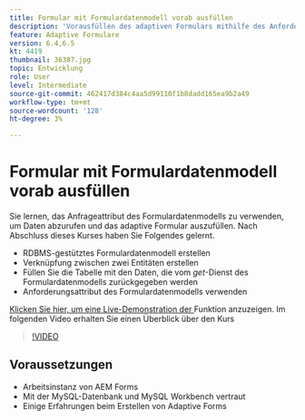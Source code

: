 ```yaml
---
title: Formular mit Formulardatenmodell vorab ausfüllen
description: 'Vorausfüllen des adaptiven Formulars mithilfe des Anforderungsattributs des Formulardatenmodells '
feature: Adaptive Formulare
version: 6.4,6.5
kt: 4419
thumbnail: 36387.jpg
topic: Entwicklung
role: User
level: Intermediate
source-git-commit: 462417d384c4aa5d99110f1b8dadd165ea9b2a49
workflow-type: tm+mt
source-wordcount: '128'
ht-degree: 3%

---
```



# Formular mit Formulardatenmodell vorab ausfüllen

Sie lernen, das Anfrageattribut des Formulardatenmodells zu verwenden, um Daten abzurufen und das adaptive Formular auszufüllen.
Nach Abschluss dieses Kurses haben Sie Folgendes gelernt.

* RDBMS-gestütztes Formulardatenmodell erstellen
* Verknüpfung zwischen zwei Entitäten erstellen
* Füllen Sie die Tabelle mit den Daten, die vom _get_-Dienst des Formulardatenmodells zurückgegeben werden
* Anforderungsattribut des Formulardatenmodells verwenden


[Klicken Sie hier, um eine Live-Demonstration der ](https://forms.enablementadobe.com/content/dam/formsanddocuments/fdmwithrequestparameterinurl/jcr:content?wcmmode=disabled&amp;empID=207)
Funktion anzuzeigen. Im folgenden Video erhalten Sie einen Überblick über den Kurs
>[!VIDEO](https://video.tv.adobe.com/v/36387/quality=9)

## Voraussetzungen

* Arbeitsinstanz von AEM Forms
* Mit der MySQL-Datenbank und MySQL Workbench vertraut
* Einige Erfahrungen beim Erstellen von Adaptive Forms

